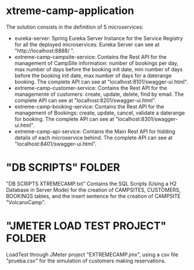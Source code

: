 # xtreme-camp-application

The solution consists in the definition of 5 microservices:

* eureka-server: Spring Eureka Server Instance for the Service Registry for all the deployed microservices. Eureka Server can see at "http://localhost:8888/
".
* extreme-camp-campsite-service: Contains the Rest API for the management of CampSite information: number of bookings per day, max number of days before the booking init date, min number of days before the booking init date, max number of days for a daterange booking. The complete API can see at "localhost:8101/swagger-ui.html".
* extreme-camp-customer-service: Contains the Rest API for the managemente of customers: create, update, delete, find by email. The complete API can see at "localhost:8201/swagger-ui.html".
* extreme-camp-booking-service: Contains the Rest API for the management of Bookings: create, update, cancel, validate a daterange for booking. The complete API can see at "localhost:8301/swagger-ui.html".
* extreme-camp-api-service: Contains the Main Rest API for hidding details of each microservice behind. The complete API can see at "localhost:8401/swagger-ui.html".

# "DB SCRIPTS" FOLDER

"DB SCRIPTS XTREMECAMP.txt" Contains the SQL Scripts (Using a H2 Database in Server Mode) for the creation of CAMPSITES, CUSTOMERS, BOOKINGS tables, and the insert sentence for the creation of CAMPSITE "VolcanoCamp".

# "JMETER LOAD TEST PROJECT" FOLDER

LoadTest through JMeter project "EXTREMECAMP.jmx", using a csv file "prueba.csv" for the simulation of customers making reservations.
